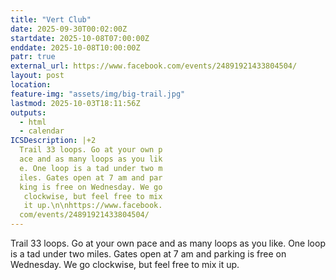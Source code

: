 ```yaml
---
title: "Vert Club"
date: 2025-09-30T00:02:00Z
startdate: 2025-10-08T07:00:00Z
enddate: 2025-10-08T10:00:00Z
patr: true
external_url: https://www.facebook.com/events/24891921433804504/
layout: post
location: 
feature-img: "assets/img/big-trail.jpg"
lastmod: 2025-10-03T18:11:56Z
outputs:
  - html
  - calendar
ICSDescription: |+2
  Trail 33 loops. Go at your own p  ace and as many loops as you lik  e. One loop is a tad under two m  iles. Gates open at 7 am and par  king is free on Wednesday. We go   clockwise, but feel free to mix   it up.\n\nhttps://www.facebook.  com/events/24891921433804504/
---
```


Trail 33 loops. Go at your own pace and as many loops as you like. One loop is a tad under two miles. Gates open at 7 am and parking is free on Wednesday. We go clockwise, but feel free to mix it up.<br>
  <br>
  

